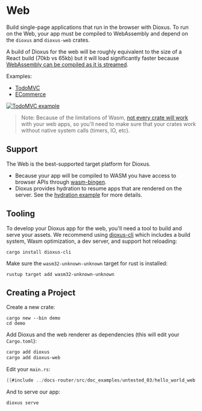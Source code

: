 # Web

Build single-page applications that run in the browser with Dioxus. To run on the Web, your app must be compiled to WebAssembly and depend on the `dioxus` and `dioxus-web` crates.

A build of Dioxus for the web will be roughly equivalent to the size of a React build (70kb vs 65kb) but it will load significantly faster because [WebAssembly can be compiled as it is streamed](https://hacks.mozilla.org/2018/01/making-webassembly-even-faster-firefoxs-new-streaming-and-tiering-compiler/).

Examples:
- [TodoMVC](https://github.com/DioxusLabs/example-projects/tree/master/todomvc)
- [ECommerce](https://github.com/DioxusLabs/example-projects/tree/master/ecommerce-site)

[![TodoMVC example](https://github.com/DioxusLabs/example-projects/raw/master/todomvc/example.png)](https://github.com/DioxusLabs/example-projects/blob/master/todomvc)

> Note: Because of the limitations of Wasm, [not every crate will work](https://rustwasm.github.io/docs/book/reference/which-crates-work-with-wasm.html) with your web apps, so you'll need to make sure that your crates work without native system calls (timers, IO, etc).

## Support

The Web is the best-supported target platform for Dioxus.

- Because your app will be compiled to WASM you have access to browser APIs through [wasm-bingen](https://rustwasm.github.io/docs/wasm-bindgen/introduction.html).
- Dioxus provides hydration to resume apps that are rendered on the server. See the [hydration example](https://github.com/DioxusLabs/dioxus/blob/master/packages/web/examples/hydrate.rs) for more details.

## Tooling

To develop your Dioxus app for the web, you'll need a tool to build and serve your assets. We recommend using [dioxus-cli](https://github.com/DioxusLabs/cli) which includes a build system, Wasm optimization, a dev server, and support hot reloading:

```shell
cargo install dioxus-cli
```

Make sure the `wasm32-unknown-unknown` target for rust is installed:
```shell
rustup target add wasm32-unknown-unknown
```

## Creating a Project

Create a new crate:

```shell
cargo new --bin demo
cd demo
```

Add Dioxus and the web renderer as dependencies (this will edit your `Cargo.toml`):

```bash
cargo add dioxus
cargo add dioxus-web
```

Edit your `main.rs`:
```rust
{{#include ../docs-router/src/doc_examples/untested_03/hello_world_web.rs}}
```


And to serve our app:

```bash
dioxus serve
```
